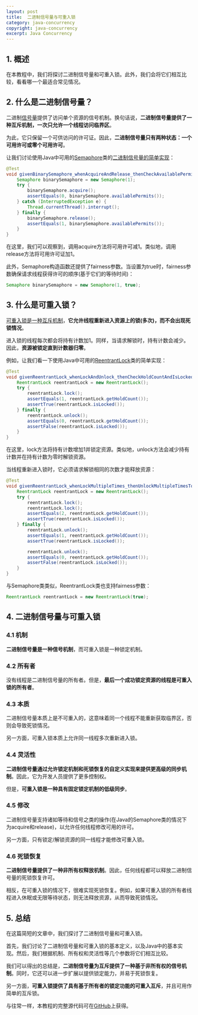 ```yaml
---
layout: post
title:  二进制信号量与可重入锁
category: java-concurrency
copyright: java-concurrency
excerpt: Java Concurrency
---
```


## 1. 概述

在本教程中，我们将探讨二进制信号量和可重入锁。此外，我们会将它们相互比较，看看哪一个最适合常见情况。

## 2. 什么是二进制信号量？

二进制[信号量](https://www.baeldung.com/java-semaphore)提供了访问单个资源的信号机制。换句话说，**二进制信号量提供了一种互斥机制，一次只允许一个线程访问临界区**。

为此，它只保留一个可供访问的许可证。因此，**二进制信号量只有两种状态：一个可用许可或零个可用许可**。

让我们讨论使用Java中可用的[Semaphore](https://docs.oracle.com/en/java/javase/11/docs/api/java.base/java/util/concurrent/Semaphore.html)类的[二进制信号量的简单实现](https://www.baeldung.com/java-semaphore#mutex)：

```java
@Test
void givenBinarySemaphore_whenAcquireAndRelease_thenCheckAvailablePermits() {
    Semaphore binarySemaphore = new Semaphore(1);
    try {
        binarySemaphore.acquire();
        assertEquals(0, binarySemaphore.availablePermits());
    } catch (InterruptedException e) {
        Thread.currentThread().interrupt();
    } finally {
        binarySemaphore.release();
        assertEquals(1, binarySemaphore.availablePermits());
    }
}
```

在这里，我们可以观察到，调用acquire方法将可用许可减1。类似地，调用release方法将可用许可证加1。

此外，Semaphore构造函数还提供了fairness参数。当设置为true时，fairness参数确保请求线程获得许可的顺序(基于它们的等待时间)：

```java
Semaphore binarySemaphore = new Semaphore(1, true);
```

## 3. 什么是可重入锁？

[可重入锁是一种互斥机制](https://www.baeldung.com/java-concurrent-locks#lock-implementations)，**它允许线程重新进入资源上的锁(多次)，而不会出现死锁情况**。

进入锁的线程每次都会将持有计数加1。同样，当请求解锁时，持有计数会减少。因此，**资源被锁定直到计数器归零**。

例如，让我们看一下使用Java中可用的[ReentrantLock](https://docs.oracle.com/en/java/javase/11/docs/api/java.base/java/util/concurrent/locks/ReentrantLock.html)类的简单实现：

```java
@Test
void givenReentrantLock_whenLockAndUnlock_thenCheckHoldCountAndIsLocked() {
    ReentrantLock reentrantLock = new ReentrantLock();
    try {
        reentrantLock.lock();
        assertEquals(1, reentrantLock.getHoldCount());
        assertTrue(reentrantLock.isLocked());
    } finally {
        reentrantLock.unlock();
        assertEquals(0, reentrantLock.getHoldCount());
        assertFalse(reentrantLock.isLocked());
    }
}
```

在这里，lock方法将持有计数增加1并锁定资源。类似地，unlock方法会减少持有计数并在持有计数为零时解锁资源。

当线程重新进入锁时，它必须请求解锁相同的次数才能释放资源：

```java
@Test
void givenReentrantLock_whenLockMultipleTimes_thenUnlockMultipleTimesToRelease() {
    ReentrantLock reentrantLock = new ReentrantLock();
    try {
        reentrantLock.lock();
        reentrantLock.lock();
        assertEquals(2, reentrantLock.getHoldCount());
        assertTrue(reentrantLock.isLocked());
    } finally {
        reentrantLock.unlock();
        assertEquals(1, reentrantLock.getHoldCount());
        assertTrue(reentrantLock.isLocked());

        reentrantLock.unlock();
        assertEquals(0, reentrantLock.getHoldCount());
        assertFalse(reentrantLock.isLocked());
    }
}
```

与Semaphore类类似，ReentrantLock类也支持fairness参数：

```java
ReentrantLock reentrantLock = new ReentrantLock(true);
```

## 4. 二进制信号量与可重入锁

### 4.1 机制

**二进制信号量是一种信号机制**，而可重入锁是一种锁定机制。

### 4.2 所有者

没有线程是二进制信号量的所有者。但是，**最后一个成功锁定资源的线程是可重入锁的所有者**。

### 4.3 本质

二进制信号量本质上是不可重入的，这意味着同一个线程不能重新获取临界区，否则会导致死锁情况。

另一方面，可重入锁本质上允许同一线程多次重新进入锁。

### 4.4 灵活性

**二进制信号量通过允许锁定机制和死锁恢复的自定义实现来提供更高级的同步机制**。因此，它为开发人员提供了更多控制权。

但是，**可重入锁是一种具有固定锁定机制的低级同步**。

### 4.5 修改

二进制信号量支持诸如等待和信号之类的操作(在Java的Semaphore类的情况下为acquire和release)，以允许任何线程修改可用的许可。

另一方面，只有锁定/解锁资源的同一线程才能修改可重入锁。

### 4.6 死锁恢复

**二进制信号量提供了一种非所有权释放机制**。因此，任何线程都可以释放二进制信号量的死锁恢复许可。

相反，在可重入锁的情况下，很难实现死锁恢复。例如，如果可重入锁的所有者线程进入休眠或无限等待状态，则无法释放资源，从而导致死锁情况。

## 5. 总结

在这篇简短的文章中，我们探讨了二进制信号量和可重入锁。

首先，我们讨论了二进制信号量和可重入锁的基本定义，以及Java中的基本实现。然后，我们根据机制、所有权和灵活性等几个参数将它们相互比较。

我们可以得出的总结是，**二进制信号量为互斥提供了一种基于非所有权的信号机制**。同时，它还可以进一步扩展以提供锁定能力，并易于死锁恢复。

另一方面，**可重入锁提供了具有基于所有者的锁定功能的可重入互斥**，并且可用作简单的互斥锁。

与往常一样，本教程的完整源代码可在[GitHub](https://github.com/tuyucheng7/taketoday-tutorial4j/tree/master/java-core-modules/java-concurrency-advanced-4)上获得。